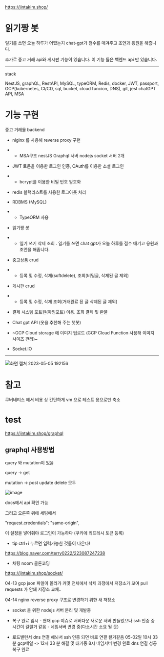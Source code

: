 
https://jintakim.shop/

# 읽기짱 봇
일기를 쓰면 오늘 하루가 어땠는지 chat-gpt가 점수를 매겨주고 조언과 응원을 해줍니다.

추가로 중고 거래 api와 게시판 기능이 있습니다. 이 기능 들은 백엔드 api 만 있습니다.

---
stack

NestJS, graphQL, RestAPI, MySQL, typeORM, Redis, docker, JWT, passport, GCP(kubernetes, CI/CD, sql, bucket, cloud funcion, DNS), git, jest
chatGPT API, MSA

# 기능 구현
중고 거래몰 backend
- niginx 를 사용해 reverse proxy 구현
- - MSA구조 nestJS Graphql 서버 nodejs socket 서버 2개 



- JWT 토큰을 이용한 로그인 인증, OAuth를 이용한 소셜 로그인
- - bcrypt를 이용한 비밀 번호 암호화 


- redis 블랙리스트를 사용한 로그아웃 처리 


- RDBMS (MySQL)
- - TypeORM 사용 

- 읽기짱 봇
- - 일기 쓰기 삭제 조회 . 일기를 쓰면 chat gpt가 오늘 하루를 점수 매기고 응원과 조언을 해줍니다.


- 중고상품 crud
- - 등록 및 수정, 삭제(softdelete), 조회(비밀글, 삭제된 글 제외)


- 게시판 crud
- - 등록 및 수정, 삭제 조회(거래완료 된 글 삭제된 글 제외)

- 결제 시스템 포트원(아임포트) 이용. 조회 결제 및 환불 


- Chat gpt API (옷을 추천해 주는 챗봇)


- ~GCP Cloud storage 에 이미지 업로드 (GCP Cloud Function 사용해 이미지 사이즈 관리)~


- Socket.IO 


---

![화면 캡처 2023-05-05 192156](https://user-images.githubusercontent.com/76115198/236434126-f63f5cb4-096f-4385-ac1b-383f9d7c5d0b.png)


# 참고 
쿠버네티스 에서 비용 상 간단하게 vm 으로 테스트 용으로만 축소

# test
https://jintakim.shop/graphql

## graphql 사용방법


query 와 mutation이 있음

query -> get

mutation -> post update delete 모두

![image](https://user-images.githubusercontent.com/76115198/234874445-e957164c-6532-45d3-8220-de530175915c.png)

docs에서 api 확인 가능



그리고 오른쪽 위에 세팅에서


"request.credentials": "same-origin",

이 설정을 넣어줘야 로그인이 가능하다 (쿠키에 리프레시 토큰 등록)


- tip
ctrl+i 누르면 입력가능한 것들이 나온다!

https://blog.naver.com/terry0222/223087247238

- 채팅 noom 클론코딩

https://jintakim.shop/socket/



04-13
gcp json 파일이 올라가 커밋 전체에서 삭제 과정에서 저장소가 꼬여 pull requests 가 안돼 저장소 교체.. 

04-14
nginx reverse proxy 구조로 변경하기 위한 새 저장소
- socket 을 위한 nodejs 서버 분리 및 개발중 

- 복구 완료
임시 - 현재 gcp 이슈로 서버다운 새로운 서버 만들었으나 ssh 인증 중 시간이 걸릴거 같음 - 네임서버 변경 중(다소시간 소요 될 듯)
- 로드벨런서 dns 연결 해놔서 ssh 인증 되면 바로 연결 될거같음 
05-02일 10시 33분 gcp메일 -> 12시 33 분 해결 및 대기중
8시 네임서버 변경 완료 dns 연결 성공 복구 완료 
